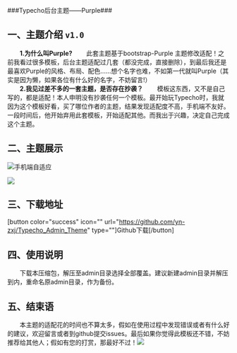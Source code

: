 ###Typecho后台主题——Purple###

一、主题介绍 `v1.0`
------

&emsp;&emsp;**1.为什么叫Purple?**
&emsp;&emsp;此套主题基于bootstrap-Purple 主题修改适配！之前我看过很多模板，后台主题适配过几套（都没完成，直接删除），到最后我还是最喜欢Purple的风格、布局、配色......想个名字也难，不如第一代就叫Purple（其实是因为懒，如果各位有什么好的名字，不妨留言!）   
&emsp;&emsp;**2.我见过差不多的一套主题，是否存在抄袭？**
&emsp;&emsp;模板这东西，又不是自己写的，都是适配！本人申明没有抄袭任何一个模板。最开始玩Typecho时，我就因为这个模板好看，买了哪位作者的主题，结果发现适配度不高，手机端不友好。一段时间后，他开始弃用此套模板，开始适配其他。而我出于兴趣，决定自己完成这个主题。

二、主题展示
------
![手机端自适应](http://img.bt66.cn/blog3-1.png)

![](http://img.bt66.cn/blog3-2.png)

三、下载地址
------
[button color="success" icon="" url="https://github.com/yn-zxj/Typecho_Admin_Theme" type=""]Github下载[/button]

四、使用说明
------

&emsp;&emsp;下载本压缩包，解压至admin目录选择全部覆盖。建议新建admin目录并解压到内，重命名原admin目录，作为备份。

五、结束语
-----
&emsp;&emsp;本主题的适配花的时间也不算太多，假如在使用过程中发现错误或者有什么好的建议，欢迎留言或者到github提交issues。最后如果你觉得此模板还不错，不妨推荐给其他人；假如有您的打赏，那最好不过！![](http://img.bt66.cn/blogsk.png)
